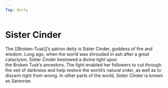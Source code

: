 ```yaml
---
Tag: deity
---
```

# Sister Cinder
The [[Broken-Tusk]]’s patron deity is Sister Cinder, goddess of fire and wisdom. Long ago, when the world was shrouded in ash after a great cataclysm, Sister Cinder bestowed a divine light upon  
the Broken Tusk’s ancestors. The light enabled her followers to cut through the veil of darkness and help restore the world’s natural order, as well as to discern right from wrong. In other parts of the world, Sister Cinder is known as Sarenrae.